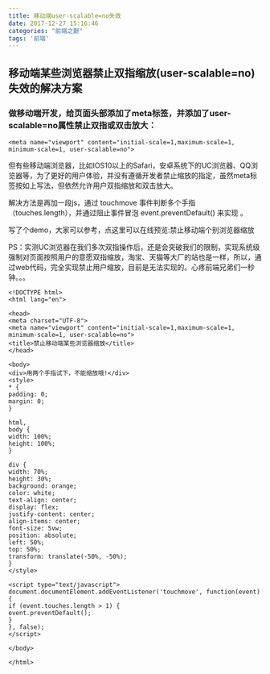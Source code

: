 ```yaml
---
title: 移动端user-scalable=no失效
date: 2017-12-27 15:16:46
categories: "前端之巅"
tags: '前端'
---
```


## 移动端某些浏览器禁止双指缩放(user-scalable=no)失效的解决方案

### 做移动端开发，给页面头部添加了meta标签，并添加了user-scalable=no属性禁止双指或双击放大：

~~~
<meta name="viewport" content="initial-scale=1,maximum-scale=1, minimum-scale=1, user-scalable=no">
~~~

但有些移动端浏览器，比如IOS10以上的Safari，安卓系统下的UC浏览器、QQ浏览器等，为了更好的用户体验，并没有遵循开发者禁止缩放的指定，虽然meta标签按如上写法，但依然允许用户双指缩放和双击放大。

解决方法是再加一段js，通过 touchmove 事件判断多个手指（touches.length），并通过阻止事件冒泡 event.preventDefault() 来实现 。

写了个demo，大家可以参考，点这里可以在线预览:禁止移动端个别浏览器缩放

PS：实测UC浏览器在我们多次双指操作后，还是会突破我们的限制，实现系统级强制对页面按照用户的意愿双指缩放，淘宝、天猫等大厂的站也是一样，所以，通过web代码，完全实现禁止用户缩放，目前是无法实现的。心疼前端兄弟们一秒钟。。。


~~~
<!DOCTYPE html>
<html lang="en">

<head>
<meta charset="UTF-8">
<meta name="viewport" content="initial-scale=1,maximum-scale=1, minimum-scale=1, user-scalable=no">
<title>禁止移动端某些浏览器缩放</title>
</head>

<body>
<div>用两个手指试下，不能缩放哦!</div>
<style>
* {
padding: 0;
margin: 0;
}

html,
body {
width: 100%;
height: 100%;
}

div {
width: 70%;
height: 30%;
background: orange;
color: white;
text-align: center;
display: flex;
justify-content: center;
align-items: center;
font-size: 5vw;
position: absolute;
left: 50%;
top: 50%;
transform: translate(-50%, -50%);
}
</style>

<script type="text/javascript">
document.documentElement.addEventListener('touchmove', function(event) {
if (event.touches.length > 1) {
event.preventDefault();
}
}, false);
</script>

</body>

</html>
~~~